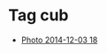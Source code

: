 <!--
title: Tag cub
date: 2020-06-28T14:49:39.289Z
tags:
-->
# Tag cub

 * [Photo 2014-12-03 18](104259354257.md)